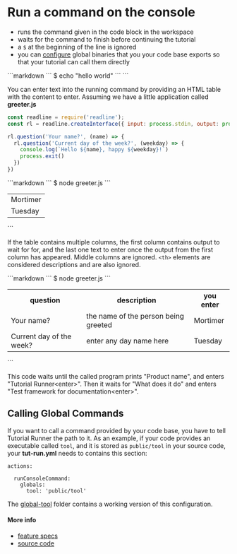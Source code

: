 # Run a command on the console

- runs the command given in the code block in the workspace
- waits for the command to finish before continuing the tutorial
- a `$` at the beginning of the line is ignored
- you can [configure](#calling-global-commands) global binaries that you your code base exports
  so that your tutorial can call them directly

<a class="tutorialRunner_runMarkdownInTutrun">
```markdown
<a class="tutorialRunner_runConsoleCommand">
`​``
$ echo "hello world"
`​``
</a>
```
</a>

You can enter text into the running command by providing an HTML table
with the content to enter.
Assuming we have a little application called
<a class="tutorialRunner_createFile">
__greeter.js__
```js
const readline = require('readline');
const rl = readline.createInterface({ input: process.stdin, output: process.stdout });

rl.question('Your name?', (name) => {
  rl.question('Current day of the week?', (weekday) => {
    console.log(`Hello ${name}, happy ${weekday}!`)
    process.exit()
  })
})
```
</a>

<a class="tutorialRunner_runMarkdownInTutrun">
```markdown
<a class="tutorialRunner_runConsoleCommand">
`​``
$ node greeter.js
`​``
<table>
  <tr>
    <td>Mortimer</td>
  </tr>
  <tr>
    <td>Tuesday</td>
  </tr>
</table>

</a>
```
</a>

If the table contains multiple columns,
the first column contains output to wait for for,
and the last one text to enter once the output from the first column has appeared.
Middle columns are ignored.
`<th>` elements are considered descriptions and are also ignored.

<a class="tutorialRunner_runMarkdownInTutrun">
```markdown
<a class="tutorialRunner_runConsoleCommand">
`​``
$ node greeter.js
`​``
<table>
  <tr>
    <th>question</th>
    <th>description</th>
    <th>you enter</th>
  </tr>
  <tr>
    <td>Your name?</td>
    <td>the name of the person being greeted</td>
    <td>Mortimer</td>
  </tr>
  <tr>
    <td>Current day of the week?</td>
    <td>enter any day name here</td>
    <td>Tuesday</td>
  </tr>
</table>

</a>
```
</a>

This code waits until the called program prints "Product name",
and enters "Tutorial Runner&lt;enter&gt;".
Then it waits for "What does it do"
and enters "Test framework for documentation&lt;enter&gt;".



## Calling Global Commands

If you want to call a command provided by your code base,
you have to tell Tutorial Runner the path to it.
As an example, if your code provides an executable called `tool`,
and it is stored as `public/tool` in your source code,
<a class="tutorialRunner_verifyMatchesSourceCodeFile">
your __tut-run.yml__ needs to contains this section:

```
actions:

  runConsoleCommand:
    globals:
      tool: 'public/tool'
```

The
[global-tool](examples/global-tool)
folder contains a working version of this configuration.
</a>


#### More info

- [feature specs](../../features/actions/built-in/run-console-command/)
- [source code](../../src/actions/built-in/run-console-command.ls)
